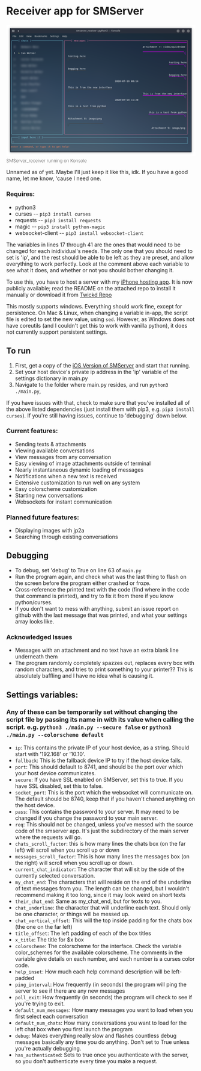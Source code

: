 # Receiver app for SMServer

![What it looks like](smserver_receiver.png)
<span style="font-weight: 200; font-size: 12px;">SMServer_receiver running on Konsole</span>

Unnamed as of yet. Maybe I'll just keep it like this, idk. If you have a good name, let me know, 'cause I need one. 

### Requires:
 - python3
 - curses -- `pip3 install curses`
 - requests -- `pip3 install requests`
 - magic -- `pip3 install python-magic`
 - websocket-client -- `pip3 install websocket-client`
 
The variables in lines 17 through 41 are the ones that would need to be changed for each inidividual's needs. The only one that you should need to set is 'ip', and the rest should be able to be left as they are preset, and allow everything to work perfectly. Look at the comment above each variable to see what it does, and whether or not you should bother changing it. 

To use this, you have to host a server with my [iPhone hosting app](https://github.com/iandwelker/smserver). It is now publicly available; read the README on the attached repo to install it manually or download it from [Twickd Repo](repo.twickd.com)

This mostly supports windows. Everything should work fine, except for persistence. On Mac & Linux, when changing a variable in-app, the script file is edited to set the new value, using `sed`. However, as Windows does not have coreutils (and I couldn't get this to work with vanilla python), it does not currently support persistent settings.

## To run

1. First, get a copy of the [iOS Version of SMServer](https://github.com/iandwelker/smserver) and start that running. 
2. Set your host device's private ip address in the 'ip' variable of the settings dictionary in main.py 
3. Navigate to the folder where main.py resides, and run `python3 ./main.py`, 

If you have issues with that, check to make sure that you've installed all of the above listed dependencies (just install them with pip3, e.g. `pip3 install curses`). If you're still having issues, continue to 'debugging' down below.

### Current features:
 - Sending texts & attachments
 - Viewing available conversations
 - View messages from any conversation
 - Easy viewing of image attachments outside of terminal
 - Nearly instantaneous dynamic loading of messages
 - Notifications when a new text is received
 - Extensive customization to run well on any system
 - Easy colorscheme customization
 - Starting new conversations
 - Websockets for instant communication

### Planned future features:
 - Displaying images with jp2a
 - Searching through existing conversations

## Debugging
- To debug, set 'debug' to True on line 63 of `main.py`
- Run the program again, and check what was the last thing to flash on the screen before the program either crashed or froze.
- Cross-reference the printed text with the code (find where in the code that command is printed), and try to fix it from there if you know python/curses. 
- If you don't want to mess with anything, submit an issue report on github with the last message that was printed, and what your settings array looks like. 

### Acknowledged Issues
- Messages with an attachment and no text have an extra blank line underneath them
- The program randomly completely spazzes out, replaces every box with random characters, and tries to print something to your printer?? This is absolutely baffling and I have no idea what is causing it.

## Settings variables:
### Any of these can be temporarily set without changing the script file by passing its name in with its value when calling the script. e.g. `python3 ./main.py --secure false` or `python3 ./main.py --colorscheme default`

- `ip`: This contains the private IP of your host device, as a string. Should start with '192.168' or '10.10'. 
- `fallback`: This is the fallback device IP to try if the host device fails.
- `port`: This should default to 8741, and should be the port over which your host device communicates.
- `secure`: If you have SSL enabled on SMServer, set this to true. If you have SSL disabled, set this to false.
- `socket_port`: This is the port which the websocket will communicate on. The default should be 8740, keep that if you haven't chaned anything on the host device.
- `pass`: This contains the password to your server. It may need to be changed if you change the password to your main server.
- `req`: This should not be changed, unless you've messed with the source code of the smserver app. It's just the subdirectory of the main server where the requests will go.
- `chats_scroll_factor`: this is how many lines the chats box (on the far left) will scroll when you scroll up or down
- `messages_scroll_factor`: This is how many lines the messages box (on the right) will scroll when you scroll up or down.
- `current_chat_indicator`: The character that will sit by the side of the currently selected conversation.
- `my_chat_end`: The characters that will reside on the end of the underline of text messages from you. The length can be changed, but I wouldn't recommend making it too long, since it may look weird on short texts
- `their_chat_end`: Same as my_chat_end, but for texts to you.
- `chat_underline`: the character that will underline each text. Should only be one character, or things will be messed up. 
- `chat_vertical_offset`: This will the top inside padding for the chats box (the one on the far left)
- `title_offset`: The left padding of each of the box titles
- `x_title`: The title for $x box
- `colorscheme`: The colorscheme for the interface. Check the variable color_schemes for the available colorscheme. The comments in the variable give details on each number, and each number is a curses color code.
- `help_inset`: How much each help command description will be left-padded
- `ping_interval`: How frequently (in seconds) the program will ping the server to see if there are any new messages
- `poll_exit`: How frequently (in seconds) the program will check to see if you're trying to exit.
- `default_num_messages`: How many messages you want to load when you first select each conversation
- `default_num_chats`: How many conversations you want to load for the left chat box when you first launch the program
- `debug`: Makes everything really slow and flashes countless debug messages basically any time you do anything. Don't set to True unless you're actually debugging.
- `has_authenticated`: Sets to true once you authenticate with the server, so you don't authenticate every time you make a request.
